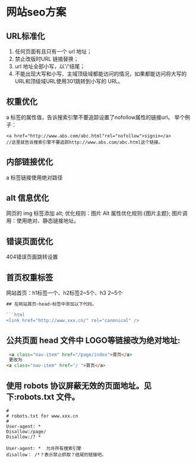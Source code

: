 # 网站seo方案
## URL标准化
1. 任何页面有且只有一个 url 地址；
2. 禁止改版时URL 链接替换；
3. url 地址全部小写，以'/'结尾；
4. 不能出现大写和小写、主域顶级域都能访问的情况，如果都能访问将大写的URL和顶级域URL使用301跳转到小写的 URL。

## 权重优化

a 标签的属性值，告诉搜索引擎不要追踪设置了nofollow属性的链接url。   举个例子：
```
<a href="http://www.abs.com/abc.html"rel="nofollow">signin</a>
//这里就告诉搜索引擎不要追踪http://www.abs.com/abc.html这个链接。
```

## 内部链接优化
a 标签链接使用绝对路径

## alt 信息优化
网页的 img 标签添加 alt; 
优化规则：图片 Alt 属性优化规则:{图片主题};
图片调用：使用绝对、静态链接地址。

## 错误页面优化
404错误页面跳转设置

## 首页权重标签
网站首页：h1标签一个、h2标签2~5个、h3 2~5个



```javascript
## 在网站首页<head>标签中添加以下代码。

```html
<link href="http://www.xxx.cn/" rel="canonical" />
```

## 公共页面 head 文件中 LOGO等链接改为绝对地址:
```html
 <a class="nav-item" href="/page/index">首页</a>
 更改为
<a class="nav-item" href="/ ">首页</a>
```

## 使用 robots 协议屏蔽无效的页面地址。见下:robots.txt 文件。 
```
#
# robots.txt for www.xxx.cn
#
User-agent: *
Disallow:/page/ 
Disallow:/? *

User-agent: *  允许所有搜索引擎
disallow： /*？表示禁止抓取？结尾的链接吧。
```
```

